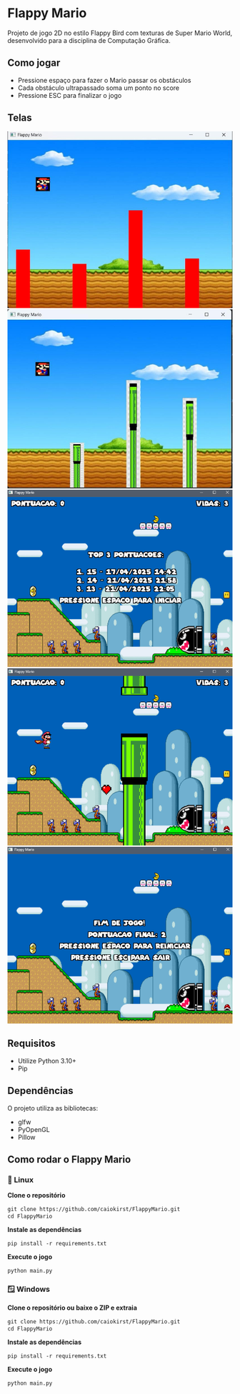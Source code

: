 # Flappy Mario
 Projeto de jogo 2D no estilo Flappy Bird com texturas de Super Mario World, desenvolvido para a disciplina de Computação Gráfica.

## Como jogar
- Pressione espaço para fazer o Mario passar os obstáculos
- Cada obstáculo ultrapassado soma um ponto no score
- Pressione ESC para finalizar o jogo

## Telas
![Primeira Versao](assets/mario1.jpg)
![Segunda Versao](assets/mario2.jpg)
![Inicio](assets/mario3.png)
![Jogo](assets/mario4.png)
![Game Over](assets/mario5.png)

## Requisitos
- Utilize Python 3.10+
- Pip

## Dependências
O projeto utiliza as bibliotecas:
- glfw
- PyOpenGL
- Pillow

## Como rodar o Flappy Mario

### 🐧 Linux
**Clone o repositório**
```
git clone https://github.com/caiokirst/FlappyMario.git
cd FlappyMario
```
**Instale as dependências**
```
pip install -r requirements.txt
```
**Execute o jogo**
```
python main.py
```

### 🪟 Windows
**Clone o repositório ou baixe o ZIP e extraia**
```
git clone https://github.com/caiokirst/FlappyMario.git
cd FlappyMario
```
**Instale as dependências**
```
pip install -r requirements.txt
```
**Execute o jogo**
```
python main.py
```
